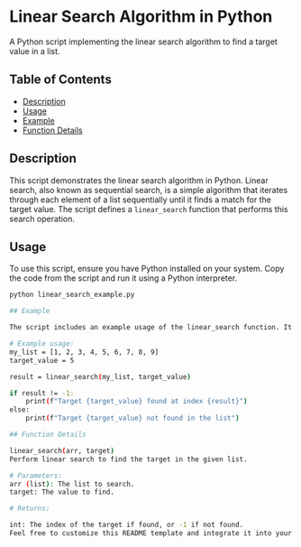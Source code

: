 # Linear Search Algorithm in Python

A Python script implementing the linear search algorithm to find a target value in a list.

## Table of Contents

- [Description](#description)
- [Usage](#usage)
- [Example](#example)
- [Function Details](#function-details)

## Description

This script demonstrates the linear search algorithm in Python. Linear search, also known as sequential search, is a simple algorithm that iterates through each element of a list sequentially until it finds a match for the target value. The script defines a `linear_search` function that performs this search operation.

## Usage

To use this script, ensure you have Python installed on your system. Copy the code from the script and run it using a Python interpreter.

```bash
python linear_search_example.py

## Example

The script includes an example usage of the linear_search function. It searches for a target value within a sample list and prints whether the target was found and at which index.

# Example usage:
my_list = [1, 2, 3, 4, 5, 6, 7, 8, 9]
target_value = 5

result = linear_search(my_list, target_value)

if result != -1:
    print(f"Target {target_value} found at index {result}")
else:
    print(f"Target {target_value} not found in the list")

## Function Details

linear_search(arr, target)
Perform linear search to find the target in the given list.

# Parameters:
arr (list): The list to search.
target: The value to find.

# Returns:

int: The index of the target if found, or -1 if not found.
Feel free to customize this README template and integrate it into your GitHub repository. Include additional sections or details as needed for your project.







